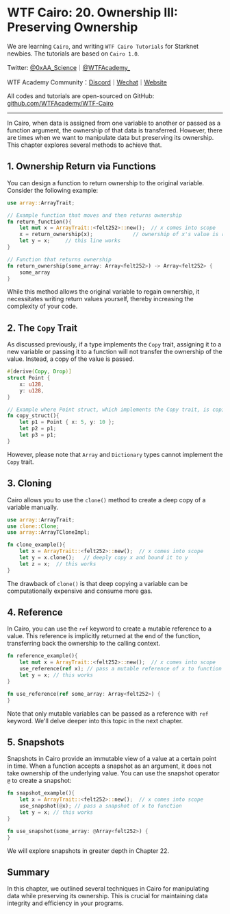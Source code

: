 # WTF Cairo: 20. Ownership III: Preserving Ownership

We are learning `Cairo`, and writing `WTF Cairo Tutorials` for Starknet newbies. The tutorials are based on `Cairo 1.0`.

Twitter: [@0xAA_Science](https://twitter.com/0xAA_Science)｜[@WTFAcademy_](https://twitter.com/WTFAcademy_)

WTF Academy Community：[Discord](https://discord.wtf.academy)｜[Wechat](https://docs.google.com/forms/d/e/1FAIpQLSe4KGT8Sh6sJ7hedQRuIYirOoZK_85mizdw7vA1-YjodgJ-A/viewform?usp=sf_link)｜[Website](https://wtf.academy)

All codes and tutorials are open-sourced on GitHub: [github.com/WTFAcademy/WTF-Cairo](https://github.com/WTFAcademy/WTF-Cairo)

---

In Cairo, when data is assigned from one variable to another or passed as a function argument, the ownership of that data is transferred. However, there are times when we want to manipulate data but preserving its ownership. This chapter explores several methods to achieve that.

## 1. Ownership Return via Functions

You can design a function to return ownership to the original variable. Consider the following example:

```rust
use array::ArrayTrait;

// Example function that moves and then returns ownership
fn return_function(){
    let mut x = ArrayTrait::<felt252>::new();  // x comes into scope
    x = return_ownership(x);             // ownership of x's value is returned
    let y = x;     // this line works     
}

// Function that returns ownership
fn return_ownership(some_array: Array<felt252>) -> Array<felt252> {
    some_array
}
```

While this method allows the original variable to regain ownership, it necessitates writing return values yourself, thereby increasing the complexity of your code.

## 2. The `Copy` Trait

As discussed previously, if a type implements the `Copy` trait, assigning it to a new variable or passing it to a function will not transfer the ownership of the value. Instead, a copy of the value is passed.

```rust
#[derive(Copy, Drop)]
struct Point {
    x: u128,
    y: u128,
}

// Example where Point struct, which implements the Copy trait, is copied
fn copy_struct(){
    let p1 = Point { x: 5, y: 10 };
    let p2 = p1;
    let p3 = p1;
}
```

However, please note that `Array` and `Dictionary` types cannot implement the `Copy` trait.

## 3. Cloning

Cairo allows you to use the `clone()` method to create a deep copy of a variable manually.

```rust
use array::ArrayTrait;
use clone::Clone;
use array::ArrayTCloneImpl;

fn clone_example(){
    let x = ArrayTrait::<felt252>::new();  // x comes into scope
    let y = x.clone();   // deeply copy x and bound it to y
    let z = x;  // this works     
}
```

The drawback of `clone()` is that deep copying a variable can be computationally expensive and consume more gas.

## 4. Reference

In Cairo, you can use the `ref` keyword to create a mutable reference to a value. This reference is implicitly returned at the end of the function, transferring back the ownership to the calling context.

```rust
fn reference_example(){
    let mut x = ArrayTrait::<felt252>::new();  // x comes into scope
    use_reference(ref x); // pass a mutable reference of x to function
    let y = x; // this works     
}

fn use_reference(ref some_array: Array<felt252>) {
}
```

Note that only mutable variables can be passed as a reference with `ref` keyword. We'll delve deeper into this topic in the next chapter.

## 5. Snapshots

Snapshots in Cairo provide an immutable view of a value at a certain point in time. When a function accepts a snapshot as an argument, it does not take ownership of the underlying value. You can use the snapshot operator `@` to create a snapshot:

```rust
fn snapshot_example(){
    let x = ArrayTrait::<felt252>::new();  // x comes into scope
    use_snapshot(@x); // pass a snapshot of x to function
    let y = x; // this works     
}

fn use_snapshot(some_array: @Array<felt252>) {
}
```

We will explore snapshots in greater depth in Chapter 22.

## Summary

In this chapter, we outlined several techniques in Cairo for manipulating data while preserving its ownership. This is crucial for maintaining data integrity and efficiency in your programs. 